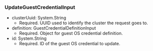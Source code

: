 ### UpdateGuestCredentialInput


- clusterUuid: System.String
  - Required. UUID used to identify the cluster the request goes to.
- definition: GuestCredentialDefinitionInput
  - Required. Object for guest OS credential definition.
- id: System.String
  - Required. ID of the guest OS credential to update.
